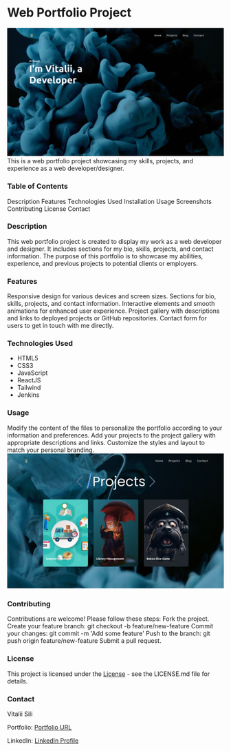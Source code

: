 # Web Portfolio Project
![rm-header](doc/assests/rd-home.png)
This is a web portfolio project showcasing my skills, projects, and experience as a web developer/designer.

### Table of Contents
Description
Features
Technologies Used
Installation
Usage
Screenshots
Contributing
License
Contact

### Description
This web portfolio project is created to display my work as a web developer and designer. It includes sections for my bio, skills, projects, and contact information. The purpose of this portfolio is to showcase my abilities, experience, and previous projects to potential clients or employers.

### Features
Responsive design for various devices and screen sizes.
Sections for bio, skills, projects, and contact information.
Interactive elements and smooth animations for enhanced user experience.
Project gallery with descriptions and links to deployed projects or GitHub repositories.
Contact form for users to get in touch with me directly.


### Technologies Used
- HTML5
- CSS3
- JavaScript
- ReactJS
- Tailwind
- Jenkins

### Usage
Modify the content of the files to personalize the portfolio according to your information and preferences.
Add your projects to the project gallery with appropriate descriptions and links.
Customize the styles and layout to match your personal branding.
![projects](doc/assests/rm-projects.png)

### Contributing
Contributions are welcome! Please follow these steps:
Fork the project.
Create your feature branch: git checkout -b feature/new-feature
Commit your changes: git commit -m 'Add some feature'
Push to the branch: git push origin feature/new-feature
Submit a pull request.


### License
This project is licensed under the [License](License) - see the LICENSE.md file for details.

### Contact
Vitalii Sili

Portfolio: [Portfolio URL](https://vitaliisili.com)

LinkedIn: [LinkedIn Profile](https://www.linkedin.com/in/vitaliisili/)
